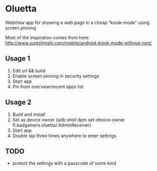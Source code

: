 # Oluetta
WebView app for showing a web page in a cheap "kiosk-mode" using screen pinning

Most of the inspiration comes from here: http://www.sureshjoshi.com/mobile/android-kiosk-mode-without-root/

## Usage 1

1. Edit url && build
1. Enable screen pinning in security settings
1. Start app
1. Pin from overview/recent apps list

## Usage 2

1. Build and install
1. Set as device owner (adb shell dpm set-device-owner fi.badgamers.oluetta/.AdminReceiver)
1. Start app
1. Double tap three times anywhere to enter settings

## TODO

* protect the settings with a passcode of some kind
